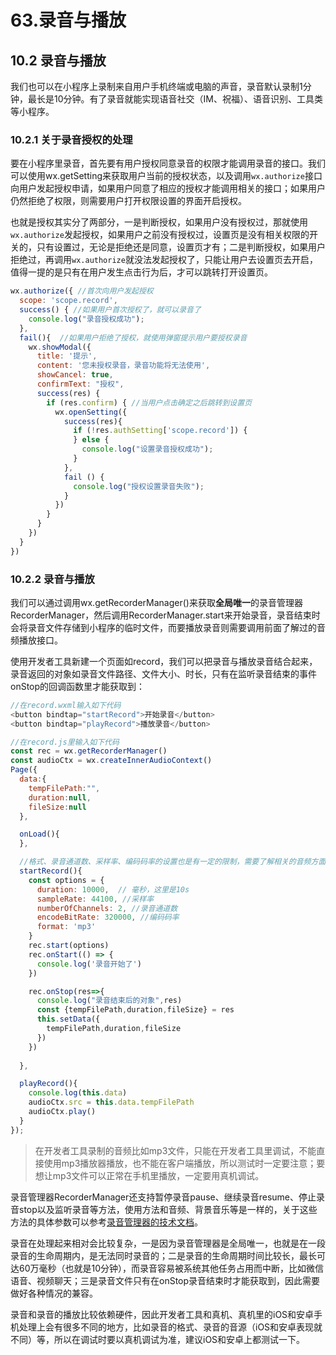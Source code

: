# 63.录音与播放

## 10.2 录音与播放
我们也可以在小程序上录制来自用户手机终端或电脑的声音，录音默认录制1分钟，最长是10分钟。有了录音就能实现语音社交（IM、祝福）、语音识别、工具类等小程序。

### 10.2.1 关于录音授权的处理
要在小程序里录音，首先要有用户授权同意录音的权限才能调用录音的接口。我们可以使用wx.getSetting来获取用户当前的授权状态，以及调用`wx.authorize`接口向用户发起授权申请，如果用户同意了相应的授权才能调用相关的接口；如果用户仍然拒绝了权限，则需要用户打开权限设置的界面开启授权。

也就是授权其实分了两部分，一是判断授权，如果用户没有授权过，那就使用`wx.authorize`发起授权，如果用户之前没有授权过，设置页是没有相关权限的开关的，只有设置过，无论是拒绝还是同意，设置页才有；二是判断授权，如果用户拒绝过，再调用`wx.authorize`就没法发起授权了，只能让用户去设置页去开启，值得一提的是只有在用户发生点击行为后，才可以跳转打开设置页。

```javascript
wx.authorize({ //首次向用户发起授权
  scope: 'scope.record', 
  success() { //如果用户首次授权了，就可以录音了
    console.log("录音授权成功");
  },
  fail(){  //如果用户拒绝了授权，就使用弹窗提示用户要授权录音
    wx.showModal({ 
      title: '提示',
      content: '您未授权录音，录音功能将无法使用',
      showCancel: true,
      confirmText: "授权",
      success(res) {  
        if (res.confirm) { //当用户点击确定之后跳转到设置页
          wx.openSetting({
            success(res){
              if (!res.authSetting['scope.record']) { 
              } else {
                console.log("设置录音授权成功");
              }
            },
            fail () {
              console.log("授权设置录音失败");
            }
          })
        } 
      }
    })
  }
})
```

### 10.2.2 录音与播放
我们可以通过调用wx.getRecorderManager()来获取**全局唯一**的录音管理器RecorderManager，然后调用RecorderManager.start来开始录音，录音结束时会将录音文件存储到小程序的临时文件，而要播放录音则需要调用前面了解过的音频播放接口。

使用开发者工具新建一个页面如record，我们可以把录音与播放录音结合起来，录音返回的对象如录音文件路径、文件大小、时长，只有在监听录音结束的事件onStop的回调函数里才能获取到：
```javascript
//在record.wxml输入如下代码
<button bindtap="startRecord">开始录音</button>
<button bindtap="playRecord">播放录音</button>

//在record.js里输入如下代码
const rec = wx.getRecorderManager()
const audioCtx = wx.createInnerAudioContext()
Page({
  data:{
    tempFilePath:"",
    duration:null,
    fileSize:null
  },

  onLoad(){
  },

  //格式、录音通道数、采样率、编码码率的设置也是有一定的限制，需要了解相关的音频方面的知识才能自主设置，不然比较容易出错
  startRecord(){
    const options = {
      duration: 10000,  // 毫秒，这里是10s
      sampleRate: 44100, //采样率
      numberOfChannels: 2, //录音通道数
      encodeBitRate: 320000, //编码码率
      format: 'mp3'
    }
    rec.start(options)
    rec.onStart(() => {
      console.log('录音开始了')
    })

    rec.onStop(res=>{
      console.log("录音结束后的对象",res)
      const {tempFilePath,duration,fileSize} = res
      this.setData({
        tempFilePath,duration,fileSize
      })
    })
  
  },

  playRecord(){
    console.log(this.data)
    audioCtx.src = this.data.tempFilePath
    audioCtx.play()
  }
});
```
>在开发者工具录制的音频比如mp3文件，只能在开发者工具里调试，不能直接使用mp3播放器播放，也不能在客户端播放，所以测试时一定要注意；要想让mp3文件可以正常在手机里播放，一定要用真机调试。

录音管理器RecorderManager还支持暂停录音pause、继续录音resume、停止录音stop以及监听录音等方法，使用方法和音频、背景音乐等是一样的，关于这些方法的具体参数可以参考[录音管理器的技术文档](https://developers.weixin.qq.com/miniprogram/dev/api/media/recorder/RecorderManager.html)。

录音在处理起来相对会比较复杂，一是因为录音管理器是全局唯一，也就是在一段录音的生命周期内，是无法同时录音的；二是录音的生命周期时间比较长，最长可达60万毫秒（也就是10分钟），而录音容易被系统其他任务占用而中断，比如微信语音、视频聊天；三是录音文件只有在onStop录音结束时才能获取到，因此需要做好各种情况的兼容。

录音和录音的播放比较依赖硬件，因此开发者工具和真机、真机里的iOS和安卓手机处理上会有很多不同的地方，比如录音的格式、录音的音源（iOS和安卓表现就不同）等，所以在调试时要以真机调试为准，建议iOS和安卓上都测试一下。
